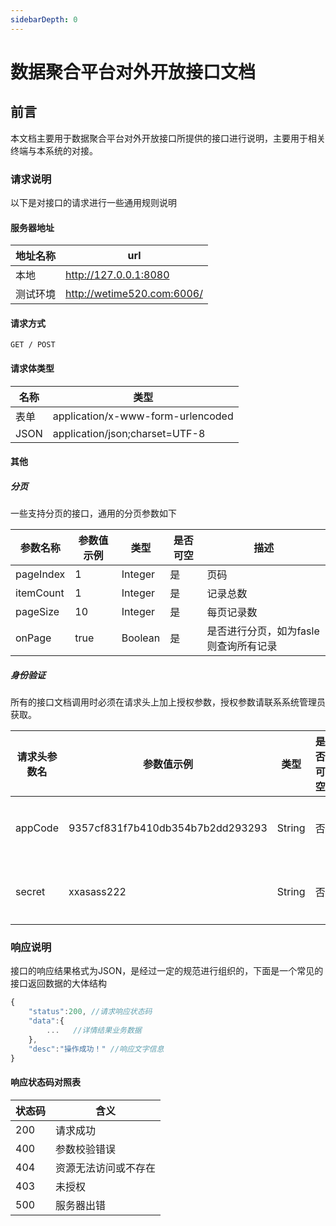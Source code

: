 ```yaml
---
sidebarDepth: 0
---
```


# 数据聚合平台对外开放接口文档


## 前言

本文档主要用于数据聚合平台对外开放接口所提供的接口进行说明，主要用于相关终端与本系统的对接。

### 请求说明

以下是对接口的请求进行一些通用规则说明

#### 服务器地址

地址名称| url
---|---
本地 | http://127.0.0.1:8080
测试环境 | http://wetime520.com:6006/

#### 请求方式

```
GET / POST
```

#### 请求体类型

名称 | 类型
---|---
表单 | application/x-www-form-urlencoded
JSON | application/json;charset=UTF-8

#### 其他

##### 分页
一些支持分页的接口，通用的分页参数如下

|  参数名称   | 参数值示例 |  类型  |  是否可空   |   描述  |
| --- | --- | --- | --- | --- |
|   pageIndex  | 1    | Integer    |  是   | 页码
|   itemCount | 1    | Integer    |  是   | 记录总数
|   pageSize |   10  |   Integer  |  是   | 每页记录数
|   onPage   |  true   |  Boolean   |  是   | 是否进行分页，如为fasle则查询所有记录

##### 身份验证

所有的接口文档调用时必须在请求头上加上授权参数，授权参数请联系系统管理员获取。

|  请求头参数名   | 参数值示例 |  类型  |  是否可空   |   描述  |
| --- | --- | --- | --- | --- |
|   appCode  | 	9357cf831f7b410db354b7b2dd293293    | String    |  否   | 应用标识
|   secret | xxasass222    | String    |  否    | 开发密钥


### 响应说明

接口的响应结果格式为JSON，是经过一定的规范进行组织的，下面是一个常见的接口返回数据的大体结构 
``` javascript
{
    "status":200, //请求响应状态码
    "data":{
        ...   //详情结果业务数据
    },
    "desc":"操作成功！" //响应文字信息
}
```

#### 响应状态码对照表

状态码 | 含义
---|---
200 | 请求成功
400 | 参数校验错误
404 | 资源无法访问或不存在
403 | 未授权
500 | 服务器出错

